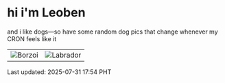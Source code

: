# hi i'm Leoben

and i like dogs—so have some random dog pics that change whenever my CRON feels like it

|  |  |
|--------|----------|
| ![Borzoi](https://random-dog-vercel.vercel.app/api/random-borzoi?v=1753955699) | ![Labrador](https://random-dog-vercel.vercel.app/api/random-labrador?v=1753955699) |

Last updated: 2025-07-31 17:54 PHT
